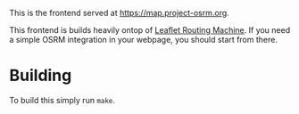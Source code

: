 This is the frontend served at https://map.project-osrm.org.

This frontend is builds heavily ontop of [Leaflet Routing Machine](https://github.com/perliedman/leaflet-routing-machine). If you need a simple OSRM integration in your webpage, you should start from there.

# Building

To build this simply run `make`.
